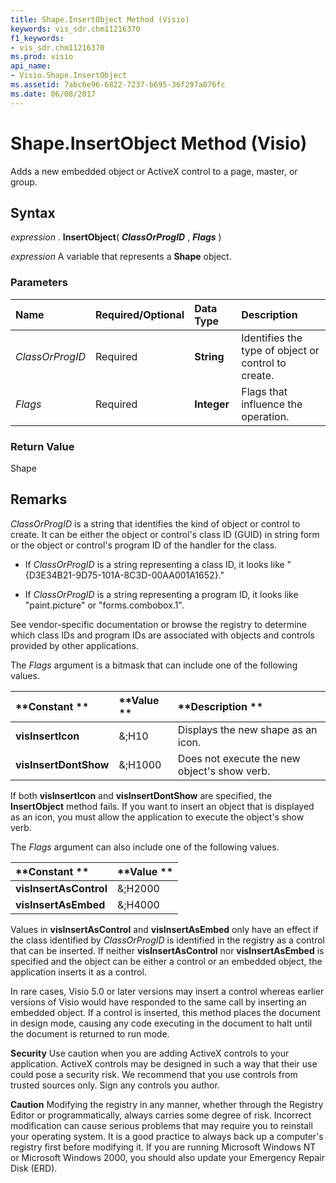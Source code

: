 ```yaml
---
title: Shape.InsertObject Method (Visio)
keywords: vis_sdr.chm11216370
f1_keywords:
- vis_sdr.chm11216370
ms.prod: visio
api_name:
- Visio.Shape.InsertObject
ms.assetid: 7abc6e96-6822-7237-b695-36f297a076fc
ms.date: 06/08/2017
---
```



# Shape.InsertObject Method (Visio)

Adds a new embedded object or ActiveX control to a page, master, or group.


## Syntax

 _expression_ . **InsertObject**( **_ClassOrProgID_** , **_Flags_** )

 _expression_ A variable that represents a **Shape** object.


### Parameters



|**Name**|**Required/Optional**|**Data Type**|**Description**|
|:-----|:-----|:-----|:-----|
| _ClassOrProgID_|Required| **String**|Identifies the type of object or control to create.|
| _Flags_|Required| **Integer**|Flags that influence the operation.|

### Return Value

Shape


## Remarks

 _ClassOrProgID_ is a string that identifies the kind of object or control to create. It can be either the object or control's class ID (GUID) in string form or the object or control's program ID of the handler for the class.




- If  _ClassOrProgID_ is a string representing a class ID, it looks like "{D3E34B21-9D75-101A-8C3D-00AA001A1652}."
    
- If  _ClassOrProgID_ is a string representing a program ID, it looks like "paint.picture" or "forms.combobox.1".
    


See vendor-specific documentation or browse the registry to determine which class IDs and program IDs are associated with objects and controls provided by other applications.

The  _Flags_ argument is a bitmask that can include one of the following values.



|**Constant **|**Value **|**Description **|
|:-----|:-----|:-----|
| **visInsertIcon**|&;H10|Displays the new shape as an icon.|
| **visInsertDontShow**|&;H1000|Does not execute the new object's show verb.|
If both  **visInsertIcon** and **visInsertDontShow** are specified, the **InsertObject** method fails. If you want to insert an object that is displayed as an icon, you must allow the application to execute the object's show verb.

The  _Flags_ argument can also include one of the following values.



|**Constant **|**Value **|
|:-----|:-----|
| **visInsertAsControl**|&;H2000|
| **visInsertAsEmbed**|&;H4000|
Values in  **visInsertAsControl** and **visInsertAsEmbed** only have an effect if the class identified by _ClassOrProgID_ is identified in the registry as a control that can be inserted. If neither **visInsertAsControl** nor **visInsertAsEmbed** is specified and the object can be either a control or an embedded object, the application inserts it as a control.

In rare cases, Visio 5.0 or later versions may insert a control whereas earlier versions of Visio would have responded to the same call by inserting an embedded object. If a control is inserted, this method places the document in design mode, causing any code executing in the document to halt until the document is returned to run mode.

 **Security** Use caution when you are adding ActiveX controls to your application. ActiveX controls may be designed in such a way that their use could pose a security risk. We recommend that you use controls from trusted sources only. Sign any controls you author.


 **Caution**   Modifying the registry in any manner, whether through the Registry Editor or programmatically, always carries some degree of risk. Incorrect modification can cause serious problems that may require you to reinstall your operating system. It is a good practice to always back up a computer's registry first before modifying it. If you are running Microsoft Windows NT or Microsoft Windows 2000, you should also update your Emergency Repair Disk (ERD).


